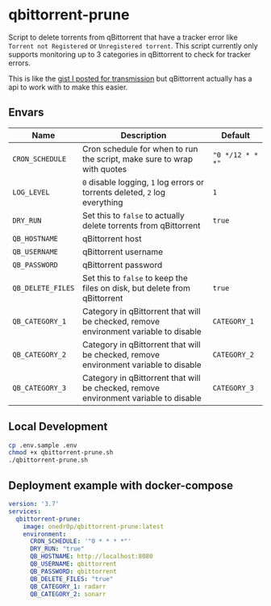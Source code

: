 # qbittorrent-prune

Script to delete torrents from qBittorrent that have a tracker error like `Torrent not Registered` or `Unregistered torrent`. This script currently only supports monitoring up to 3 categories in qBittorrent to check for tracker errors.

This is like the [gist I posted for transmission](https://gist.github.com/onedr0p/8fd8455f08f4781cad9e01a1d65bc34f) but qBittorrent actually has a api to work with to make this easier.

## Envars

|Name|Description|Default|
|---|---|---|
|`CRON_SCHEDULE`|Cron schedule for when to run the script, make sure to wrap with quotes|`"0 */12 * * *"`|
|`LOG_LEVEL`|`0` disable logging, `1` log errors or torrents deleted, `2` log everything|`1`|
|`DRY_RUN`|Set this to `false` to actually delete torrents from qBittorrent|`true`|
|`QB_HOSTNAME`|qBittorrent host||
|`QB_USERNAME`|qBittorrent username||
|`QB_PASSWORD`|qBittorrent password||
|`QB_DELETE_FILES`|Set this to `false` to keep the files on disk, but delete from qBittorrent|`true`|
|`QB_CATEGORY_1`|Category in qBittorrent that will be checked, remove environment variable to disable|`CATEGORY_1`|
|`QB_CATEGORY_2`|Category in qBittorrent that will be checked, remove environment variable to disable|`CATEGORY_2`|
|`QB_CATEGORY_3`|Category in qBittorrent that will be checked, remove environment variable to disable|`CATEGORY_3`|

## Local Development

```bash
cp .env.sample .env
chmod +x qbittorrent-prune.sh
./qbittorrent-prune.sh
```

## Deployment example with docker-compose

```yml
version: '3.7'
services:
  qbittorrent-prune:
    image: onedr0p/qbittorrent-prune:latest
    environment:
      CRON_SCHEDULE: '"0 * * * *"'
      DRY_RUN: "true"
      QB_HOSTNAME: http://localhost:8080
      QB_USERNAME: qbittorrent
      QB_PASSWORD: qbittorrent
      QB_DELETE_FILES: "true"
      QB_CATEGORY_1: radarr
      QB_CATEGORY_2: sonarr
```
